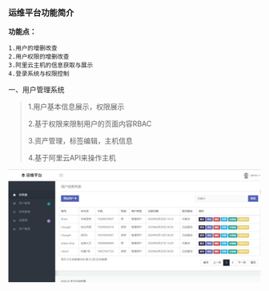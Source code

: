 ### 运维平台功能简介

**功能点：**
```
1.用户的增删改查
2.用户权限的增删改查
3.阿里云主机的信息获取与展示
4.登录系统与权限控制
```
一、用户管理系统

>1.用户基本信息展示，权限展示
>
>2.基于权限来限制用户的页面内容RBAC
>
>3.资产管理，标签编辑，主机信息
>
>4.基于阿里云API来操作主机

![这是用户列表](https://github.com/MagePY27/xiejiawen/blob/master/day08/static/pro_picture/user_list.jpg)